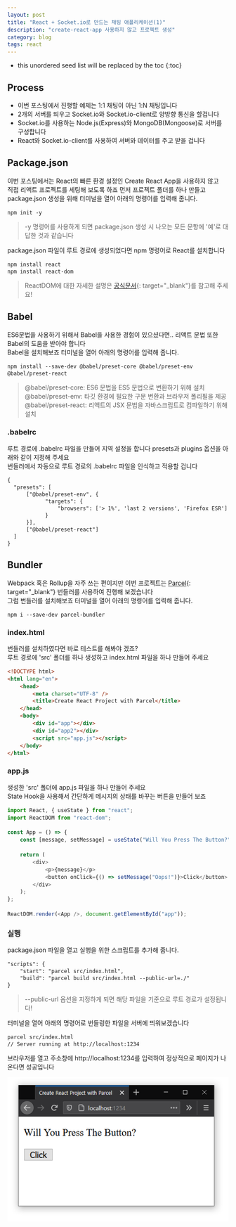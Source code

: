 ```yaml
---
layout: post
title: "React + Socket.io로 만드는 채팅 애플리케이션(1)"
description: "create-react-app 사용하지 않고 프로젝트 생성"
category: blog
tags: react
---
```


<!--more-->

* this unordered seed list will be replaced by the toc
{:toc}

## Process

* 이번 포스팅에서 진행할 예제는 1:1 채팅이 아닌 1:N 채팅입니다
* 2개의 서버를 띄우고 Socket.io와 Socket.io-client로 양방향 통신을 할겁니다
* Socket.io를 사용하는 Node.js(Express)와 MongoDB(Mongoose)로 서버를 구성합니다
* React와 Socket.io-client를 사용하여 서버와 데이터를 주고 받을 겁니다


## Package.json

이번 포스팅에서는 React의 빠른 환경 설정인 Create React App을 사용하지 않고     
직접 리액트 프로젝트를 세팅해 보도록 하죠 먼저 프로젝트 폴더를 하나 만들고  
package.json 생성을 위해 터미널을 열어 아래의 명령어를 입력해 줍니다.

```shell
npm init -y
```

> -y 명령어를 사용하게 되면 package.json 생성 시 나오는 모든 문항에 '예'로 대답한 것과 같습니다   

package.json 파일이 루트 경로에 생성되었다면 npm 명령어로 React를 설치합니다  

```shell
npm install react 
npm install react-dom
```

> ReactDOM에 대한 자세한 설명은 [공식문서](https://ko.reactjs.org/docs/react-dom.html){: target="_blank"}를 참고해 주세요! 

## Babel

ES6문법을 사용하기 위해서 Babel을 사용한 경험이 있으셨다면.. 리액트 문법 또한 Babel의 도움을 받아야 합니다   
Babel을 설치해보죠 터미널을 열어 아래의 명령어를 입력해 줍니다.

```shell
npm install --save-dev @babel/preset-core @babel/preset-env @babel/preset-react
```

> @babel/preset-core: ES6 문법을 ES5 문법으로 변환하기 위해 설치   
> @babel/preset-env: 타깃 환경에 필요한 구문 변환과 브라우저 폴리필을 제공  
> @babel/preset-react: 리액트의 JSX 문법을 자바스크립트로 컴파일하기 위해 설치   

### .babelrc

루트 경로에 .babelrc 파일을 만들어 지역 설정을 합니다 presets과 plugins 옵션을 아래와 같이 지정해 주세요     
번들러에서 자동으로 루트 경로의 .babelrc 파일을 인식하고 적용할 겁니다   

```
{
  "presets": [
      ["@babel/preset-env", {
            "targets": {
                "browsers": ['> 1%', 'last 2 versions', 'Firefox ESR']
            }
      }],
      ["@babel/preset-react"]
  ]
}
```


## Bundler

Webpack 혹은 Rollup을 자주 쓰는 편이지만 이번 프로젝트는 [Parcel](https://ko.parceljs.org/){: target="_blank"} 번들러를 사용하여 진행해 보겠습니다    
그럼 번들러를 설치해보죠 터미널을 열어 아래의 명령어를 입력해 줍니다.  

```shell
npm i --save-dev parcel-bundler
```

### index.html

번들러를 설치하였다면 바로 테스트를 해봐야 겠죠?   
루트 경로에 'src' 폴더를 하나 생성하고 index.html 파일을 하나 만들어 주세요         

```html
<!DOCTYPE html>
<html lang="en">
    <head>
        <meta charset="UTF-8" />
        <title>Create React Project with Parcel</title>
    </head>
    <body>
        <div id="app"></div>
        <div id="app2"></div>
        <script src="app.js"></script>
    </body>
</html>
``` 

### app.js

생성한 'src' 폴더에 app.js 파일을 하나 만들어 주세요  
State Hook을 사용해서 간단하게 메시지의 상태를 바꾸는 버튼을 만들어 보죠       

```javascript
import React, { useState } from "react";
import ReactDOM from "react-dom";

const App = () => {
    const [message, setMessage] = useState("Will You Press The Button?");

    return (
        <div>
            <p>{message}</p>
            <button onClick={() => setMessage("Oops!")}>Click</button>
        </div>
    );
};

ReactDOM.render(<App />, document.getElementById("app"));
```

### 실행
 
package.json 파일을 열고 실행을 위한 스크립트를 추가해 줍니다.  

```
"scripts": {
    "start": "parcel src/index.html",
    "build": "parcel build src/index.html --public-url=./"
}
```

> --public-url 옵션을 지정하게 되면 해당 파일을 기준으로 루트 경로가 설정됩니다!  
 
터미널을 열어 아래의 명령어로 번들링한 파일을 서버에 띄워보겠습니다  

```shell
parcel src/index.html
// Server running at http://localhost:1234
```
  
브라우저를 열고 주소창에 http://localhost:1234를 입력하여 정상적으로 페이지가 나온다면 성공입니다  

![Local Page](/assets/img/2020-04-26/page.png)
 



